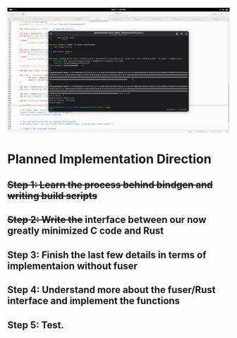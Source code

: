 ![](screen.png)

# Planned Implementation Direction

## ~~Step 1: Learn the process behind bindgen and writing build scripts~~

## ~~Step 2: Write the~~ interface between our now greatly minimized C code and Rust

## Step 3: Finish the last few details in terms of implementaion without fuser

## Step 4: Understand more about the fuser/Rust interface and implement the functions

## Step 5: Test.
